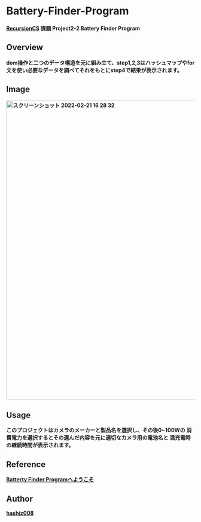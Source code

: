 # Battery-Finder-Program
**[RecursionCS](https://recursionist.io) 課題 Project2-2 Battery Finder Program**

## Overview
**dom操作と二つのデータ構造を元に組み立て、step1,2,3はハッシュマップやfor文を使い必要なデータを調べてそれをもとにstep4で結果が表示されます。**

## Image 
**<img width="800" alt="スクリーンショット 2022-02-21 16 28 32" src="https://user-images.githubusercontent.com/63139730/154908369-d3a61a66-1274-445c-942f-3a2addbc16a9.png">**

## Usage
**このプロジェクトはカメラのメーカーと製品名を選択し、その後0~100Wの
消費電力を選択するとその選んだ内容を元に適切なカメラ用の電池名と
満充電時の継続時間が表示されます。**

## Reference
**<a href='https://battery-finder-program-mauve.vercel.app/'>Batterty Finder Programへようこそ</a>**

## Author
**<a href="https://github.com/hashiz008">hashiz008</a>**
